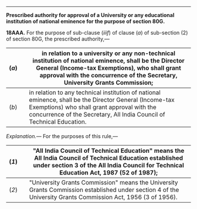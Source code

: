 ****

**Prescribed authority for approval of a University or any educational institution of national eminence for the purpose of section 80G.**

**18AAA.** For the purpose of sub-clause (_iiif_) of clause (_a_) of sub-section (2) of section 80G, the prescribed authority,—

(_a_)|  |  in relation to a university or any non-technical institution of national eminence, shall be the Director General (Income-tax Exemptions), who shall grant approval with the concurrence of the Secretary, University Grants Commission;  
---|---|---  
(_b_)|  |  in relation to any technical institution of national eminence, shall be the Director General (Income-tax Exemptions) who shall grant approval with the concurrence of the Secretary, All India Council of Technical Education.  
  
_Explanation.—_ For the purposes of this rule,—

(_1_)|  |  "All India Council of Technical Education" means the All India Council of Technical Education established under section 3 of the All India Council for Technical Education Act, 1987 (52 of 1987);  
---|---|---  
(_2_)|  |  "University Grants Commission" means the University Grants Commission established under section 4 of the University Grants Commission Act, 1956 (3 of 1956).